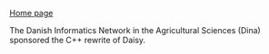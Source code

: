 [Home page](http://www.dina.dk/)

The Danish Informatics Network in the Agricultural Sciences (Dina) sponsored the C++ rewrite of Daisy.